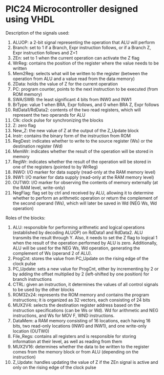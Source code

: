# PIC24 Microcontroller designed using VHDL

Description of the signals used:

1. ALUOP: a 2-bit signal representing the operation that ALU will perform
2. Branch: set to 1 if a Branch, Expr instruction follows, or if a Branch Z, Expr instruction follows and Z=1
3. ZEn: set to 1 when the current operation can activate the Z flag
4. WrReg: contains the position of the register where the value needs to be written
5. Mem2Reg: selects what will be written to the register (between the operation from ALU and a value read from the data memory)
6. ZData: holds the value of Z for the current operation
7. PC: program counter, points to the next instruction to be executed (from ROM memory)
8. SWA/SWB: the least significant 4 bits from INW0 and INW1
9. BrType: value 1 when BRA, Expr follows, and 0 when BRA Z, Expr follows
10. RdData1/RdData2: contents of the two read registers, which will represent the two operands for ALU
11. Clk: clock pulse for synchronizing the blocks
12. Z: zero flag
13. New_Z: the new value of Z at the output of the Z_Update block
14. Instr: contains the binary form of the instruction from ROM
15. RegDest: indicates whether to write to the source register (Ws) or the destination register (Wd)
16. MemWr: indicates whether the result of the operation will be stored in memory
17. RegWr: indicates whether the result of the operation will be stored in one of the registers (pointed to by WrReg)
18. INWO: I/O marker for data supply (read-only at the RAM memory level)
19. INW1: I/O marker for data supply (read-only at the RAM memory level)
20. OUTW0: I/O marker for observing the contents of memory externally (at the RAM level, write-only)
21. NegFlag: flag set by ctrl and received by ALU, allowing it to determine whether to perform an arithmetic operation or return the complement of the second operand (Ws), which will later be saved in Wd (NEG Ws, Wd operation)

Roles of the blocks:

1. ALU: responsible for performing arithmetic and logical operations (established by decoding ALUOP) on RdData1 and RdData2. ALU transmits the result through Y. Also, it needs to set the Z flag to logical 1 when the result of the operation performed by ALU is zero. Additionally, ALU will be used for the NEG Ws, Wd operation, generating the complement of Ws (operand 2 of ALU).
2. ProgCnt: stores the value from PC_Update on the rising edge of the clock pulse
3. PC_Update: sets a new value for ProgCnt, either by incrementing by 2 or by adding the offset multiplied by 2 (left-shifted by one position) for branch instructions
4. CTRL: given an instruction, it determines the values of all control signals to be used by the other blocks
5. ROM32x24: represents the ROM memory and contains the program instructions; it is organized as 32 vectors, each consisting of 24 bits
6. MUX2V4: selects the destination register address based on the instruction specifications (can be Ws or Wd). Wd for arithmetic and NEG instructions, and Ws for MOV F, WND instructions.
7. DataMem: a RAM memory consisting of 16 locations, each having 16 bits, two read-only locations (INW0 and INW1), and one write-only location (OUTW0)
8. File_Regs: contains all registers and is responsible for storing information at their level, as well as reading from them
9. MUX2V16: determines whether the data to be written to the register comes from the memory block or from ALU (depending on the instruction)
10. Z_Update: handles updating the value of Z if the ZEn signal is active and only on the rising edge of the clock pulse